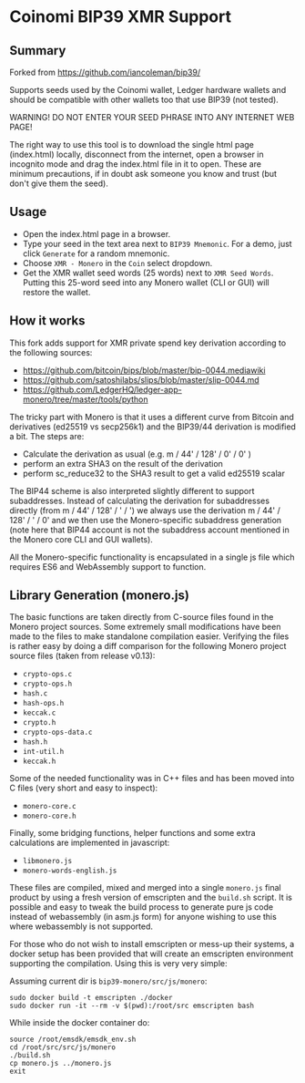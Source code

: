 # Coinomi BIP39 XMR Support

## Summary

Forked from https://github.com/iancoleman/bip39/

Supports seeds used by the Coinomi wallet, Ledger hardware wallets and should
be compatible with other wallets too that use BIP39 (not tested).

WARNING! DO NOT ENTER YOUR SEED PHRASE INTO ANY INTERNET WEB PAGE!

The right way to use this tool is to download the single html page (index.html)
locally, disconnect from the internet, open a browser in incognito mode and
drag the index.html file in it to open. These are minimum precautions, if in
doubt ask someone you know and trust (but don't give them the seed).

## Usage

- Open the index.html page in a browser.
- Type your seed in the text area next to `BIP39 Mnemonic`. For a demo, just
  click `Generate` for a random mnemonic.
- Choose `XMR - Monero` in the `Coin` select dropdown.
- Get the XMR wallet seed words (25 words) next to `XMR Seed Words`. Putting
  this 25-word seed into any Monero wallet (CLI or GUI) will restore the wallet.

## How it works

This fork adds support for XMR private spend key derivation according to the
following sources:

- https://github.com/bitcoin/bips/blob/master/bip-0044.mediawiki
- https://github.com/satoshilabs/slips/blob/master/slip-0044.md
- https://github.com/LedgerHQ/ledger-app-monero/tree/master/tools/python

The tricky part with Monero is that it uses a different curve from Bitcoin and
derivatives (ed25519 vs secp256k1) and the BIP39/44 derivation is modified
a bit. The steps are:

- Calculate the derivation as usual (e.g. m / 44' / 128' / 0' / 0' )
- perform an extra SHA3 on the result of the derivation
- perform sc_reduce32 to the SHA3 result to get a valid ed25519 scalar

The BIP44 scheme is also interpreted slightly different to support subaddresses.
Instead of calculating the derivation for subaddresses directly (from 
m / 44' / 128' / <account>' / <subaddress>') we always use the derivation
m / 44' / 128' / <account>' / 0' and we then use the Monero-specific
subaddress generation (note here that BIP44 account is not the subaddress 
account mentioned in the Monero core CLI and GUI wallets).

All the Monero-specific functionality is encapsulated in a single js file which
requires ES6 and WebAssembly support to function. 

## Library Generation (monero.js)

The basic functions are taken directly from C-source files found in the Monero
project sources. Some extremely small modifications have been made to the files
to make standalone compilation easier. Verifying the files is rather easy
by doing a diff comparison for the following Monero project source files (taken
from release v0.13):

- `crypto-ops.c`
- `crypto-ops.h`
- `hash.c`
- `hash-ops.h`
- `keccak.c`
- `crypto.h`
- `crypto-ops-data.c`
- `hash.h`
- `int-util.h`
- `keccak.h`

Some of the needed functionality was in C++ files and has been moved into C
files (very short and easy to inspect):

- `monero-core.c`
- `monero-core.h`

Finally, some bridging functions, helper functions and some extra calculations
are implemented in javascript:

- `libmonero.js`
- `monero-words-english.js`

These files are compiled, mixed and merged into a single `monero.js` final
product by using a fresh version of emscripten and the `build.sh` script.
It is possible and easy to tweak the build process to generate pure js code
instead of webassembly (in asm.js form) for anyone wishing to use this where
webassembly is not supported.

For those who do not wish to install emscripten or mess-up their systems, a
docker setup has been provided that will create an emscripten environment
supporting the compilation. Using this is very very simple:

Assuming current dir is `bip39-monero/src/js/monero`:

```
sudo docker build -t emscripten ./docker
sudo docker run -it --rm -v $(pwd):/root/src emscripten bash
```

While inside the docker container do:

```
source /root/emsdk/emsdk_env.sh
cd /root/src/src/js/monero
./build.sh
cp monero.js ../monero.js
exit
```
